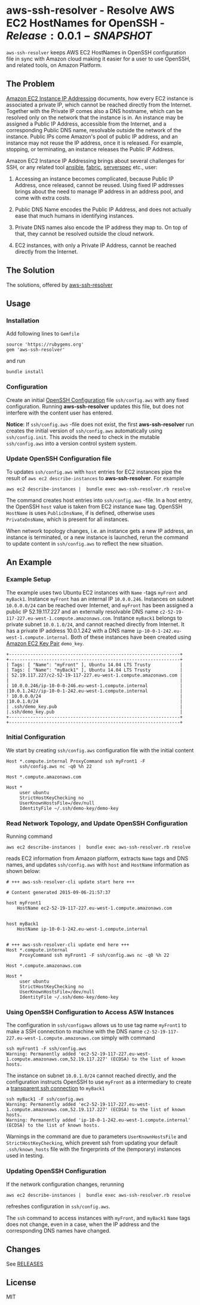 # aws-ssh-resolver - Resolve AWS EC2 HostNames for OpenSSH - $Release:0.0.1-SNAPSHOT$

`aws-ssh-resolver` keeps AWS EC2 HostNames in OpenSSH configuration
file in sync with Amazon cloud making it easier for a user to use
OpenSSH, and related tools, on Amazon Platform.

## The Problem

[Amazon EC2 Instance IP Addressing](http://docs.aws.amazon.com/AWSEC2/latest/UserGuide/using-instance-addressing.html)
  documents, how every EC2 instance is associated a private IP, which
  cannot be reached directly from the Internet. Together with the
  Private IP comes also a DNS hostname, which can be resolved only on
  the network that the instance is in.  An instance may be assigned a
  Public IP Address, accessible from the Internet, and a corresponding
  Public DNS name, resolvable outside the network of the instance.
  Public IPs come Amazon's pool of public IP address, and an instance
  may not reuse the IP address, once it is released. For example,
  stopping, or terminating, an instance releases the Public IP
  Address.

Amazon EC2 Instance IP Addressing brings about several challenges for
SSH, or any related tool [ansible](http://www.ansible.com/home),
[fabric](http://www.fabfile.org/),
[serverspec](http://serverspec.org/) etc., user:

1. Accessing an instance becomes complicated, because Public IP
   Address, once released, cannot be reused. Using fixed IP addresses
   brings about the need to manage IP address in an address pool, and
   come with extra costs.
   
2. Public DNS Name encodes the Public IP Address, and does not
   actually ease that much humans in identifying instances.

3. Private DNS names also encode the IP address they map to. On top of
   that, they cannot be resolved outside the cloud network.

4. EC2 instances, with only a Private IP Address, cannot be reached
   directly from the Internet.

## The Solution

The solutions, offered by
[aws-ssh-resolver](https://github.com/jarjuk/aws-ssh-resolver) 



## Usage

### Installation

Add following lines to `Gemfile`

    source 'https://rubygems.org'
	gem 'aws-ssh-resolver'

and run

	bundle install

### Configuration

Create an initial
[OpenSSH Configuration](http://www.openbsd.org/cgi-bin/man.cgi/OpenBSD-current/man5/ssh_config.5?query=ssh_config&sec=5)
file `ssh/config.aws` with any fixed configuration.  Running
**aws-ssh-resolver** updates this file, but does not interfere with
the content user has entered.

**Notice**: If `ssh/config.aws` -file does not exist, the first
 **aws-ssh-resolver** run creates the initial version of
 `ssh/config.aws` automatically using `ssh/config.init`.  This avoids
 the need to check in the mutable `ssh/config.aws` into a version
 control system system.

### Update OpenSSH Configuration file

To updates `ssh/config.aws` with `host` entries for EC2 instances pipe
the result of `aws ec2 describe-instances` to
**aws-ssh-resolver**. For example

	aws ec2 describe-instances |  bundle exec aws-ssh-resolver.rb resolve
	
The command creates host entries into `ssh/config.aws` -file. In a
host entry, the OpenSSH `host` value is taken from EC2 instance `Name`
tag.  OpenSSH `HostName` is uses `PublicDnsName`, if is defined,
otherwise uses `PrivateDnsName`, which is present for all instances.

When network topology changes, i.e. an instance gets a new IP address,
an instance is terminated, or a new instance is launched, rerun the
command to update content in `ssh/config.aws` to reflect the new
situation.

## An Example

### Example Setup

The example uses two Ubuntu EC2 instances with `Name` -tags `myFront`
and `myBack1`. Instance `myFront` has an internal IP
`10.0.0.246`. Instances on subnet `10.0.0.0/24` can be reached over
Internet, and `myFront` has been assigned a public IP 52.19.117.227
and an externally resolvable DNS name
`c2-52-19-117-227.eu-west-1.compute.amazonaws.com`. Instance `myBack1`
belongs to private subnet `10.0.1.0/24`, and cannot reached directly
from Internet. It has a private IP address 10.0.1.242 with a DNS name
`ip-10-0-1-242.eu-west-1.compute.internal`. Both of these instances
have been created using
[Amazon EC2 Key Pair](http://docs.aws.amazon.com/AWSEC2/latest/UserGuide/ec2-key-pairs.html)
`demo_key`.


    +----------------------------------------------------------------+    +----------------------------------------------------------------+
    | Tags: [ "Name": "myFront" ], Ubuntu 14.04 LTS Trusty           |    | Tags: [ "Name": "myBack1" ], Ubuntu 14.04 LTS Trusty		   |
    | 52.19.117.227/c2-52-19-117-227.eu-west-1.compute.amazonaws.com |    |    	   	   	   	   	   	   	   	   	   	   	   	   	   	   	   |
    | 10.0.0.246/ip-10-0-0-246.eu-west-1.compute.internal            |    |10.0.1.242//ip-10-0-1-242.eu-west-1.compute.internal   	   	   |
	! 10.0.0.0/24                                                    |    |10.0.1.0/24										   		       |
    | .ssh/demo_key.pub                                              |    |.ssh/demo_key.pub   	   	   	   	   	   	   	   	   	   	   	   |
    +----------------------------------------------------------------+    +----------------------------------------------------------------+

### Initial Configuration

We start by creating `ssh/config.aws` configuration file with the
initial content

    Host *.compute.internal ProxyCommand ssh myFront1 -F
         ssh/config.aws nc -q0 %h 22

    Host *.compute.amazonaws.com

    Host *
         user ubuntu
         StrictHostKeyChecking no
         UserKnownHostsFile=/dev/null
         IdentityFile ~/.ssh/demo-key/demo-key

### Read Network Topology, and Update OpenSSH Configuration

Running command

	aws ec2 describe-instances |  bundle exec aws-ssh-resolver.rb resolve

reads EC2 information from Amazon platform, extracts `Name` tags and
DNS names, and updates `ssh/config.aws` with `host` and `HostName`
information as shown below:

    # +++ aws-ssh-resolver-cli update start here +++

    # Content generated 2015-09-06-21:57:37

    host myFront1
        HostName ec2-52-19-117-227.eu-west-1.compute.amazonaws.com


    host myBack1
        HostName ip-10-0-1-242.eu-west-1.compute.internal


    # +++ aws-ssh-resolver-cli update end here +++
    Host *.compute.internal
         ProxyCommand ssh myFront1 -F ssh/config.aws nc -q0 %h 22

    Host *.compute.amazonaws.com

    Host *
         user ubuntu
         StrictHostKeyChecking no
         UserKnownHostsFile=/dev/null
         IdentityFile ~/.ssh/demo-key/demo-key
		 
### Using OpenSSH Configuration to Access ASW Instances

The configuration in `ssh/configaws` allows us to use tag name
`myFront1` to make a SSH connection to machine with the DNS name
`c2-52-19-117-227.eu-west-1.compute.amazonaws.com` simply with command

	ssh myFront1 -F ssh/config.aws
	Warning: Permanently added 'ec2-52-19-117-227.eu-west-1.compute.amazonaws.com,52.19.117.227' (ECDSA) to the list of known hosts.


The instance on subnet `10.0.1.0/24` cannot reached directly, and the
configuration instructs OpenSSH to use `myFront` as a intermediary to
create a
[transparent ssh connection](https://en.wikibooks.org/wiki/OpenSSH/Cookbook/Proxies_and_Jump_Hosts#ProxyCommand_with_Netcat)
to `myBack1`

	ssh myBack1 -F ssh/config.aws
	Warning: Permanently added 'ec2-52-19-117-227.eu-west-1.compute.amazonaws.com,52.19.117.227' (ECDSA) to the list of known hosts.
	Warning: Permanently added 'ip-10-0-1-242.eu-west-1.compute.internal' (ECDSA) to the list of known hosts.

Warnings in the command are due to parameters `UserKnownHostsFile` and
`StrictHostKeyChecking`, which prevent ssh from updating your default
`.ssh/known_hosts` file with the fingerprints of the (temporary)
instances used in testing.


### Updating OpenSSH Configuration

If the network configuration changes, rerunning

	aws ec2 describe-instances |  bundle exec aws-ssh-resolver.rb resolve

refreshes configuration in `ssh/config.aws`.

The `ssh` command to access instances with `myFront`, and `myBack1`
`Name` tags does not change, even in a case, when the IP address and
the corresponding DNS names have changed.

## Changes

See [RELEASES](RELEASES.md)

## License 

MIT
